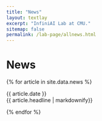 ```yaml
---
title: "News"
layout: textlay
excerpt: "InfiniAI Lab at CMU."
sitemap: false
permalink: /lab-page/allnews.html
---
```


# News

{% for article in site.data.news %}
<p>{{ article.date }} <br> {{ article.headline | markdownify}}</p>
{% endfor %}

